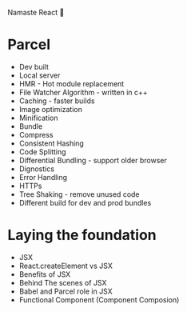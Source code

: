 Namaste React 🚀
 
 
# Parcel
- Dev built
- Local server
- HMR - Hot module replacement
- File Watcher Algorithm - written in c++
- Caching - faster builds
- Image optimization
- Minification 
- Bundle
- Compress
- Consistent Hashing
- Code Splitting
- Differential Bundling - support older browser
- Dignostics
- Error Handling
- HTTPs
- Tree Shaking - remove unused code
- Different build for dev and prod bundles

# Laying the foundation 
- JSX
- React.createElement vs JSX
- Benefits of JSX
- Behind The scenes of JSX
- Babel and Parcel role in JSX
- Functional Component (Component Composion)



